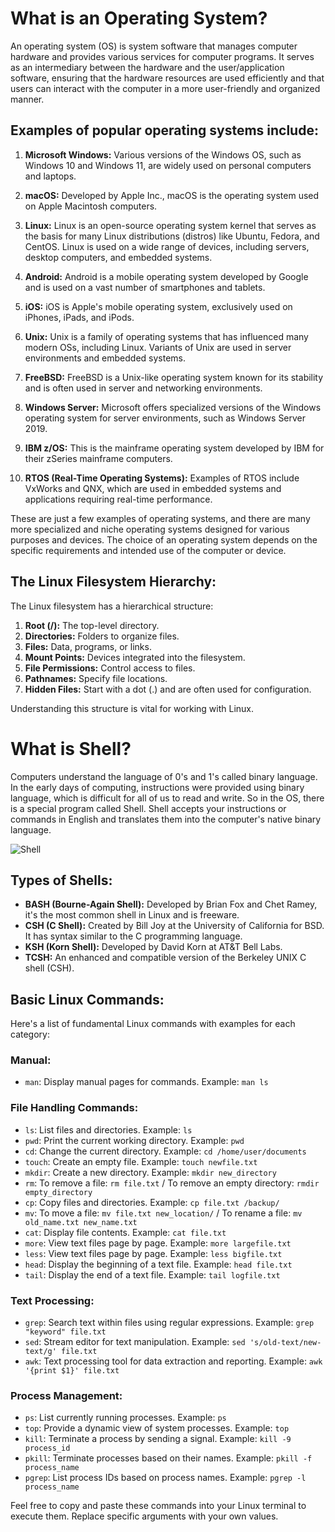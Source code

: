 # What is an Operating System?

An operating system (OS) is system software that manages computer hardware and provides various services for computer programs. It serves as an intermediary between the hardware and the user/application software, ensuring that the hardware resources are used efficiently and that users can interact with the computer in a more user-friendly and organized manner.

## Examples of popular operating systems include:

1. **Microsoft Windows:** Various versions of the Windows OS, such as Windows 10 and Windows 11, are widely used on personal computers and laptops.

2. **macOS:** Developed by Apple Inc., macOS is the operating system used on Apple Macintosh computers.

3. **Linux:** Linux is an open-source operating system kernel that serves as the basis for many Linux distributions (distros) like Ubuntu, Fedora, and CentOS. Linux is used on a wide range of devices, including servers, desktop computers, and embedded systems.

4. **Android:** Android is a mobile operating system developed by Google and is used on a vast number of smartphones and tablets.

5. **iOS:** iOS is Apple's mobile operating system, exclusively used on iPhones, iPads, and iPods.

6. **Unix:** Unix is a family of operating systems that has influenced many modern OSs, including Linux. Variants of Unix are used in server environments and embedded systems.

7. **FreeBSD:** FreeBSD is a Unix-like operating system known for its stability and is often used in server and networking environments.

8. **Windows Server:** Microsoft offers specialized versions of the Windows operating system for server environments, such as Windows Server 2019.

9. **IBM z/OS:** This is the mainframe operating system developed by IBM for their zSeries mainframe computers.

10. **RTOS (Real-Time Operating Systems):** Examples of RTOS include VxWorks and QNX, which are used in embedded systems and applications requiring real-time performance.

These are just a few examples of operating systems, and there are many more specialized and niche operating systems designed for various purposes and devices. The choice of an operating system depends on the specific requirements and intended use of the computer or device.

## The Linux Filesystem Hierarchy:

The Linux filesystem has a hierarchical structure:

1. **Root (/):** The top-level directory.
2. **Directories:** Folders to organize files.
3. **Files:** Data, programs, or links.
4. **Mount Points:** Devices integrated into the filesystem.
5. **File Permissions:** Control access to files.
6. **Pathnames:** Specify file locations.
7. **Hidden Files:** Start with a dot (.) and are often used for configuration.

Understanding this structure is vital for working with Linux.

# What is Shell?

Computers understand the language of 0's and 1's called binary language. In the early days of computing, instructions were provided using binary language, which is difficult for all of us to read and write. So in the OS, there is a special program called Shell. Shell accepts your instructions or commands in English and translates them into the computer's native binary language.

![Shell](https://github.com/janjiralakirankumar/Shell-Scripting-Guide/assets/137407373/7fcfb0f4-7620-4720-ab2a-7ffda277f4df)

## Types of Shells:

- **BASH (Bourne-Again Shell):** Developed by Brian Fox and Chet Ramey, it's the most common shell in Linux and is freeware.
- **CSH (C Shell):** Created by Bill Joy at the University of California for BSD. It has syntax similar to the C programming language.
- **KSH (Korn Shell):** Developed by David Korn at AT&T Bell Labs.
- **TCSH:** An enhanced and compatible version of the Berkeley UNIX C shell (CSH).

## Basic Linux Commands:

Here's a list of fundamental Linux commands with examples for each category:

### Manual:

- `man`: Display manual pages for commands. Example: `man ls`

### File Handling Commands:

- `ls`: List files and directories. Example: `ls`
- `pwd`: Print the current working directory. Example: `pwd`
- `cd`: Change the current directory. Example: `cd /home/user/documents`
- `touch`: Create an empty file. Example: `touch newfile.txt`
- `mkdir`: Create a new directory. Example: `mkdir new_directory`
- `rm`: To remove a file: `rm file.txt` / To remove an empty directory: `rmdir empty_directory`
- `cp`: Copy files and directories. Example: `cp file.txt /backup/`
- `mv`: To move a file: `mv file.txt new_location/` / To rename a file: `mv old_name.txt new_name.txt`
- `cat`: Display file contents. Example: `cat file.txt`
- `more`: View text files page by page. Example: `more largefile.txt`
- `less`: View text files page by page. Example: `less bigfile.txt`
- `head`: Display the beginning of a text file. Example: `head file.txt`
- `tail`: Display the end of a text file. Example: `tail logfile.txt`

### Text Processing:

- `grep`: Search text within files using regular expressions. Example: `grep "keyword" file.txt`
- `sed`: Stream editor for text manipulation. Example: `sed 's/old-text/new-text/g' file.txt`
- `awk`: Text processing tool for data extraction and reporting. Example: `awk '{print $1}' file.txt`

### Process Management:

- `ps`: List currently running processes. Example: `ps`
- `top`: Provide a dynamic view of system processes. Example: `top`
- `kill`: Terminate a process by sending a signal. Example: `kill -9 process_id`
- `pkill`: Terminate processes based on their names. Example: `pkill -f process_name`
- `pgrep`: List process IDs based on process names. Example: `pgrep -l process_name`

Feel free to copy and paste these commands into your Linux terminal to execute them. Replace specific arguments with your own values.
